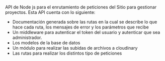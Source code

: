 API de Node js para el enrutamiento de peticiones del Sitio para gestionar proyectos.
Esta API cuenta con lo siguiente:
- Documentación generada sobre las rutas en  la cual se describe lo que hace cada ruta, los mensajes de error y los parámetros que             recibe 
- Un middleware para autenticar el token del usuario y autenticar que sea administrador.
- Los modelos de la base de datos
- Un módulo para realizar las subidas de archivos a cloudinary
- Las rutas para realizar los distintos tipo de peticiones 
